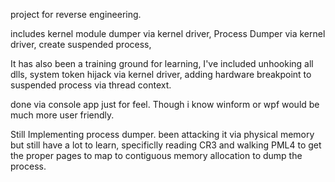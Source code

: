 project for reverse engineering. 

includes kernel module dumper via kernel driver, 
Process Dumper via kernel driver, 
create suspended process,

It has also been a training ground for learning, I've included unhooking all dlls, system token hijack via kernel driver, adding hardware breakpoint to suspended process via thread context.

done via console app just for feel. Though i know winform or wpf would be much more user friendly.

Still Implementing process dumper. been attacking it via physical memory but still have a lot to learn, 
specificlly reading CR3 and walking PML4 to get the proper pages to map to contiguous memory allocation to dump the process.
